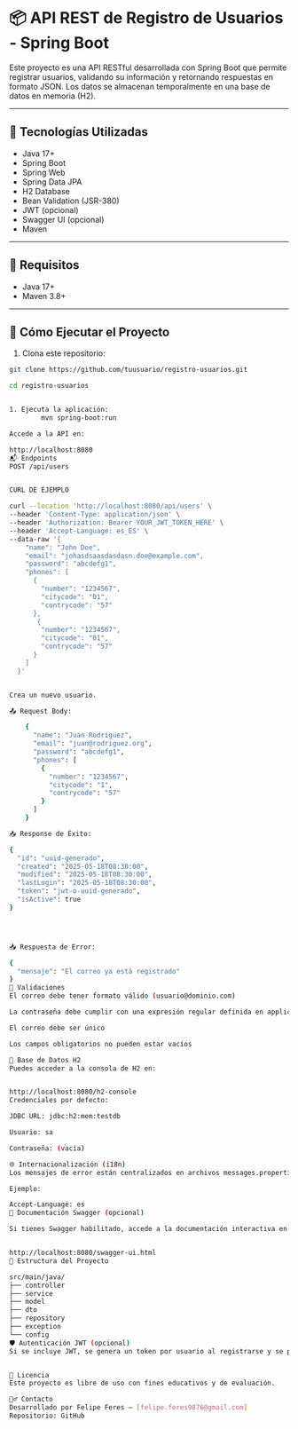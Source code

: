 # 📦 API REST de Registro de Usuarios - Spring Boot

Este proyecto es una API RESTful desarrollada con Spring Boot que permite registrar usuarios, validando su información 
y retornando respuestas en formato JSON. Los datos se almacenan temporalmente en una base de datos en memoria (H2).

---

## 🧰 Tecnologías Utilizadas

- Java 17+
- Spring Boot
- Spring Web
- Spring Data JPA
- H2 Database
- Bean Validation (JSR-380)
- JWT (opcional)
- Swagger UI (opcional)
- Maven

---

## 📌 Requisitos

- Java 17+
- Maven 3.8+

---

## 🚀 Cómo Ejecutar el Proyecto

1. Clona este repositorio:

```bash
git clone https://github.com/tuusuario/registro-usuarios.git

cd registro-usuarios


1. Ejecuta la aplicación:
        mvn spring-boot:run

Accede a la API en:

http://localhost:8080
📬 Endpoints
POST /api/users


CURL DE EJEMPLO  

curl --location 'http://localhost:8080/api/users' \
--header 'Content-Type: application/json' \
--header 'Authorization: Bearer YOUR_JWT_TOKEN_HERE' \
--header 'Accept-Language: es_ES' \
--data-raw '{
    "name": "John Doe",
    "email": "johasdsaasdasdasn.doe@example.com",
    "password": "abcdefg1",
    "phones": [
      {
        "number": "1234567",
        "citycode": "01",
        "contrycode": "57"
      },
       {
        "number": "1234567",
        "citycode": "01",
        "contrycode": "57"
      }
    ]
  }'


Crea un nuevo usuario.

📤 Request Body:

    {
      "name": "Juan Rodriguez",
      "email": "juan@rodriguez.org",
      "password": "abcdefg1",
      "phones": [
        {
          "number": "1234567",
          "citycode": "1",
          "contrycode": "57"
        }
      ]
    }

📥 Response de Éxito:

{
  "id": "uuid-generado",
  "created": "2025-05-18T08:30:00",
  "modified": "2025-05-18T08:30:00",
  "lastLogin": "2025-05-18T08:30:00",
  "token": "jwt-o-uuid-generado",
  "isActive": true
}




📥 Respuesta de Error:

{
  "mensaje": "El correo ya está registrado"
}
📘 Validaciones
El correo debe tener formato válido (usuario@dominio.com)

La contraseña debe cumplir con una expresión regular definida en application.properties

El correo debe ser único

Los campos obligatorios no pueden estar vacíos

🧪 Base de Datos H2
Puedes acceder a la consola de H2 en:


http://localhost:8080/h2-console
Credenciales por defecto:

JDBC URL: jdbc:h2:mem:testdb

Usuario: sa

Contraseña: (vacía)

🌐 Internacionalización (i18n)
Los mensajes de error están centralizados en archivos messages.properties y se traducen automáticamente según el encabezado Accept-Language en la petición HTTP.

Ejemplo:

Accept-Language: es
📒 Documentación Swagger (opcional)

Si tienes Swagger habilitado, accede a la documentación interactiva en:


http://localhost:8080/swagger-ui.html
🧱 Estructura del Proyecto

src/main/java/
├── controller
├── service
├── model
├── dto
├── repository
├── exception
└── config
🛡️ Autenticación JWT (opcional)
Si se incluye JWT, se genera un token por usuario al registrarse y se persiste en la base de datos.


📄 Licencia
Este proyecto es libre de uso con fines educativos y de evaluación.

🙋‍♂️ Contacto
Desarrollado por Felipe Feres – [felipe.feres9876@gmail.com]
Repositorio: GitHub